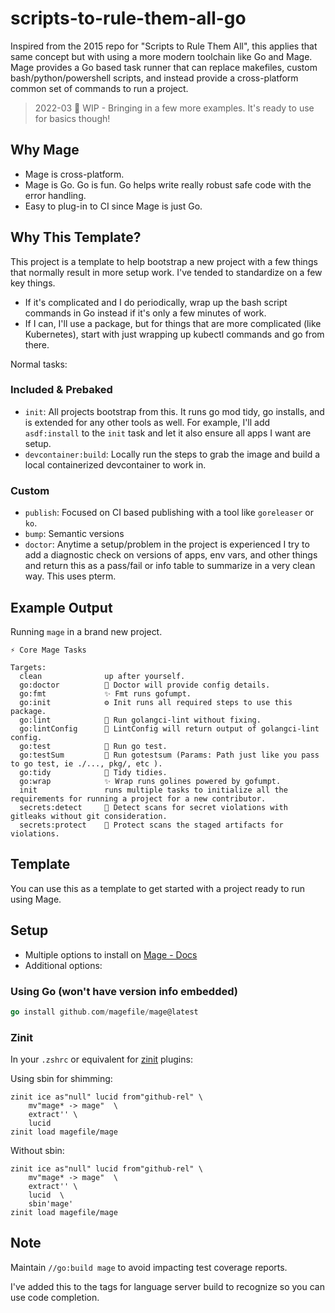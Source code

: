 # scripts-to-rule-them-all-go

Inspired from the 2015 repo for "Scripts to Rule Them All", this applies that same concept but with using a more modern toolchain like Go and Mage.
Mage provides a Go based task runner that can replace makefiles, custom bash/python/powershell scripts, and instead provide a cross-platform common set of commands to run a project.

> 2022-03 🚧 WIP - Bringing in a few more examples. It's ready to use for basics though!

## Why Mage

- Mage is cross-platform.
- Mage is Go. Go is fun. Go helps write really robust safe code with the error handling.
- Easy to plug-in to CI since Mage is just Go.

## Why This Template?

This project is a template to help bootstrap a new project with a few things that normally result in more setup work.
I've tended to standardize on a few key things.

- If it's complicated and I do periodically, wrap up the bash script commands in Go instead if it's only a few minutes of work.
- If I can, I'll use a package, but for things that are more complicated (like Kubernetes), start with just wrapping up kubectl commands and go from there.

Normal tasks:

### Included & Prebaked

- `init`: All projects bootstrap from this. It runs go mod tidy, go installs, and is extended for any other tools as well.
  For example, I'll add `asdf:install` to the `init` task and let it also ensure all apps I want are setup.
- `devcontainer:build`: Locally run the steps to grab the image and build a local containerized devcontainer to work in.

### Custom

- `publish`: Focused on CI based publishing with a tool like `goreleaser` or `ko`.
- `bump`: Semantic versions
- `doctor`: Anytime a setup/problem in the project is experienced I try to add a diagnostic check on versions of apps, env vars, and other things and return this as a pass/fail or info table to summarize in a very clean way. This uses pterm.

## Example Output

Running `mage` in a brand new project.

```text
⚡ Core Mage Tasks

Targets:
  clean              up after yourself.
  go:doctor          🏥 Doctor will provide config details.
  go:fmt             ✨ Fmt runs gofumpt.
  go:init            ⚙️ Init runs all required steps to use this package.
  go:lint            🔎 Run golangci-lint without fixing.
  go:lintConfig      🏥 LintConfig will return output of golangci-lint config.
  go:test            🧪 Run go test.
  go:testSum         🧪 Run gotestsum (Params: Path just like you pass to go test, ie ./..., pkg/, etc ).
  go:tidy            🧹 Tidy tidies.
  go:wrap            ✨ Wrap runs golines powered by gofumpt.
  init               runs multiple tasks to initialize all the requirements for running a project for a new contributor.
  secrets:detect     🔐 Detect scans for secret violations with gitleaks without git consideration.
  secrets:protect    🔐 Protect scans the staged artifacts for violations.
```

## Template

You can use this as a template to get started with a project ready to run using Mage.

## Setup

- Multiple options to install on [Mage - Docs](https://magefile.org/)
- Additional options:

### Using Go (won't have version info embedded)

```go
go install github.com/magefile/mage@latest
```

### Zinit

In your `.zshrc` or equivalent for [zinit](https://github.com/zdharma-continuum/zinit) plugins:

Using sbin for shimming:

```shell
zinit ice as"null" lucid from"github-rel" \
    mv"mage* -> mage"  \
    extract'' \
    lucid
zinit load magefile/mage
```

Without sbin:

```shell
zinit ice as"null" lucid from"github-rel" \
    mv"mage* -> mage"  \
    extract'' \
    lucid  \
    sbin'mage'
zinit load magefile/mage
```

## Note

Maintain `//go:build mage` to avoid impacting test coverage reports.

I've added this to the tags for language server build to recognize so you can use code completion.
